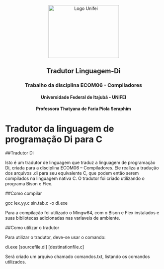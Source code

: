 <div align="center">
  <img src="https://neoa.unifei.edu.br/cover/logo/unifei.png" alt="Logo Unifei" height="170" width="227">
</div>

## <div align="center">Tradutor Linguagem-Di</div>
### <div align="center">Trabalho da disciplina ECOM06 - Compiladores</div>
#### <div align="center">Universidade Federal de Itajubá - UNIFEI</div>
#### <div align="center">Professora Thatyana de Faria Piola Seraphim</div>
Tradutor da linguagem de programação Di para C
==============================================

##Tradutor Di

Isto é um tradutor de linguagem que traduz a linguagem de programação Di, criada
para a disciplina ECOM06 – Compiladores. Ele realiza a tradução dos arquivos .di
para seu equivalente C, que podem então serem compilados na linguagem nativa C.
O tradutor foi criado utilizando o programa Bison e Flex.


##Como compilar

gcc lex.yy.c sin.tab.c -o di.exe

Para a compilação foi utilizado o Mingw64, com o Bison e Flex instalados e suas
bibliotecas adicionadas nas variaveis de ambiente.

##Como utilizar o tradutor

Para utilizar o tradutor, deve-se usar o comando:

di.exe [sourcefile.di] [destinationfile.c]

Será criado um arquivo chamado comandos.txt, listando os comandos utilizados.

